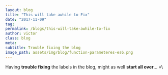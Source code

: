 ```yaml
---
layout: blog
title: "This will take awhile to Fix"
date: "2017-11-09"
tag: 
permalink: /blogs/this-will-take-awhile-to-fix
author: victor
class: blog
meta: 
subtitle: Trouble fixing the blog
image_path: assets/img/blog/function-parameteres-es6.png
---
```


Having **trouble fixing** the labels in the blog, might as well **start all over**... =\